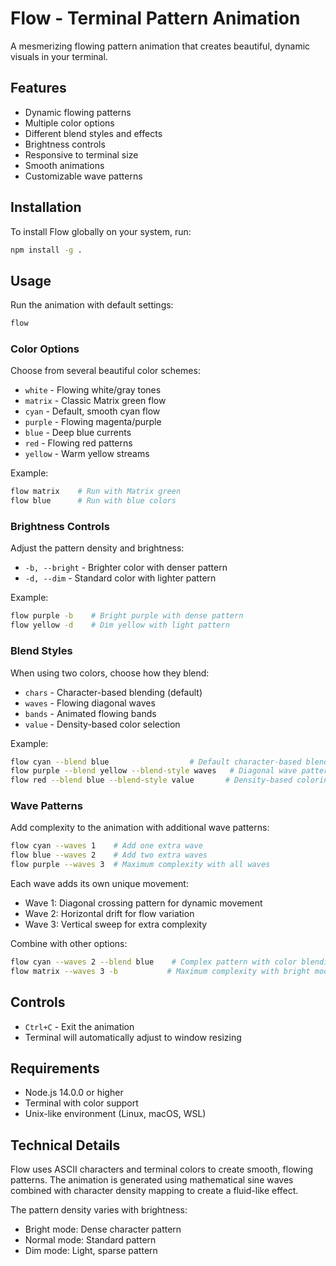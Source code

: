 # Flow - Terminal Pattern Animation

A mesmerizing flowing pattern animation that creates beautiful, dynamic visuals in your terminal.

## Features

- Dynamic flowing patterns
- Multiple color options
- Different blend styles and effects
- Brightness controls
- Responsive to terminal size
- Smooth animations
- Customizable wave patterns

## Installation

To install Flow globally on your system, run:

```bash
npm install -g .
```

## Usage

Run the animation with default settings:
```bash
flow
```

### Color Options

Choose from several beautiful color schemes:
- `white` - Flowing white/gray tones
- `matrix` - Classic Matrix green flow
- `cyan` - Default, smooth cyan flow
- `purple` - Flowing magenta/purple
- `blue` - Deep blue currents
- `red` - Flowing red patterns
- `yellow` - Warm yellow streams

Example:
```bash
flow matrix    # Run with Matrix green
flow blue      # Run with blue colors
```

### Brightness Controls

Adjust the pattern density and brightness:
- `-b, --bright` - Brighter color with denser pattern
- `-d, --dim` - Standard color with lighter pattern

Example:
```bash
flow purple -b    # Bright purple with dense pattern
flow yellow -d    # Dim yellow with light pattern
```

### Blend Styles

When using two colors, choose how they blend:
- `chars` - Character-based blending (default)
- `waves` - Flowing diagonal waves
- `bands` - Animated flowing bands
- `value` - Density-based color selection

Example:
```bash
flow cyan --blend blue                  # Default character-based blend
flow purple --blend yellow --blend-style waves   # Diagonal wave pattern
flow red --blend blue --blend-style value       # Density-based coloring
```

### Wave Patterns

Add complexity to the animation with additional wave patterns:
```bash
flow cyan --waves 1    # Add one extra wave
flow blue --waves 2    # Add two extra waves
flow purple --waves 3  # Maximum complexity with all waves
```

Each wave adds its own unique movement:
- Wave 1: Diagonal crossing pattern for dynamic movement
- Wave 2: Horizontal drift for flow variation
- Wave 3: Vertical sweep for extra complexity

Combine with other options:
```bash
flow cyan --waves 2 --blend blue    # Complex pattern with color blending
flow matrix --waves 3 -b           # Maximum complexity with bright mode
```

## Controls

- `Ctrl+C` - Exit the animation
- Terminal will automatically adjust to window resizing

## Requirements

- Node.js 14.0.0 or higher
- Terminal with color support
- Unix-like environment (Linux, macOS, WSL)

## Technical Details

Flow uses ASCII characters and terminal colors to create smooth, flowing patterns. The animation is generated using mathematical sine waves combined with character density mapping to create a fluid-like effect.

The pattern density varies with brightness:
- Bright mode: Dense character pattern
- Normal mode: Standard pattern
- Dim mode: Light, sparse pattern

